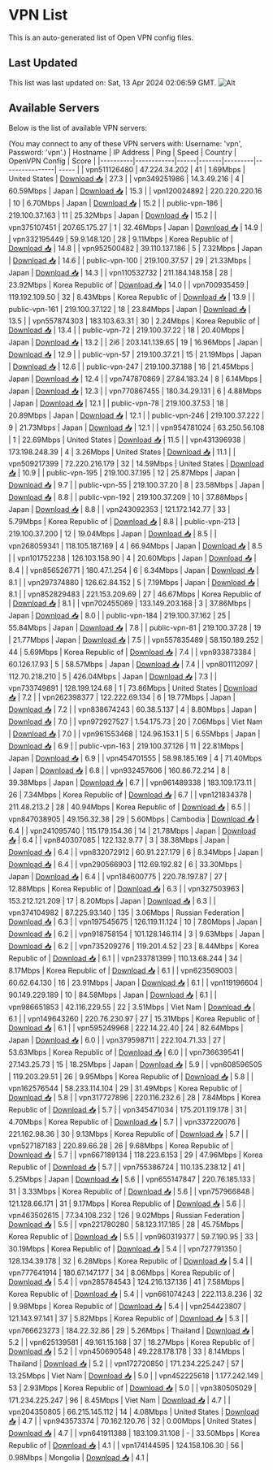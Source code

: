 # VPN List

This is an auto-generated list of Open VPN config files.

## Last Updated

This list was last updated on: Sat, 13 Apr 2024 02:06:59 GMT.
![Alt](https://repobeats.axiom.co/api/embed/186b98318ef1479477931607c1ad7d823f12451f.svg "Repobeats analytics image")

## Available Servers

Below is the list of available VPN servers:

(You may connect to any of these VPN servers with: Username: 'vpn', Password: 'vpn'.)
| Hostname | IP Address | Ping | Speed | Country | OpenVPN Config | Score |
|----------|------------|------|-------|---------|----------------| ----- |
| vpn511126480 | 47.224.34.202 | 41 | 1.69Mbps | United States | [Download 📥](./configs/server_0_US.ovpn) | 27.3 |
| vpn349251986 | 14.3.49.216 | 4 | 60.59Mbps | Japan | [Download 📥](./configs/server_1_JP.ovpn) | 15.3 |
| vpn120024892 | 220.220.220.16 | 10 | 6.70Mbps | Japan | [Download 📥](./configs/server_2_JP.ovpn) | 15.2 |
| public-vpn-186 | 219.100.37.163 | 11 | 25.32Mbps | Japan | [Download 📥](./configs/server_3_JP.ovpn) | 15.2 |
| vpn375107451 | 207.65.175.27 | 1 | 32.46Mbps | Japan | [Download 📥](./configs/server_4_JP.ovpn) | 14.9 |
| vpn332195449 | 59.9.148.120 | 28 | 9.11Mbps | Korea Republic of | [Download 📥](./configs/server_5_KR.ovpn) | 14.8 |
| vpn952500482 | 39.110.137.186 | 5 | 7.32Mbps | Japan | [Download 📥](./configs/server_6_JP.ovpn) | 14.6 |
| public-vpn-100 | 219.100.37.57 | 29 | 21.33Mbps | Japan | [Download 📥](./configs/server_7_JP.ovpn) | 14.3 |
| vpn110532732 | 211.184.148.158 | 28 | 23.92Mbps | Korea Republic of | [Download 📥](./configs/server_8_KR.ovpn) | 14.0 |
| vpn700935459 | 119.192.109.50 | 32 | 8.43Mbps | Korea Republic of | [Download 📥](./configs/server_9_KR.ovpn) | 13.9 |
| public-vpn-161 | 219.100.37.122 | 18 | 23.84Mbps | Japan | [Download 📥](./configs/server_10_JP.ovpn) | 13.5 |
| vpn557874303 | 183.103.63.31 | 30 | 2.24Mbps | Korea Republic of | [Download 📥](./configs/server_11_KR.ovpn) | 13.4 |
| public-vpn-72 | 219.100.37.22 | 18 | 20.40Mbps | Japan | [Download 📥](./configs/server_12_JP.ovpn) | 13.2 |
| 2i6 | 203.141.139.65 | 19 | 16.96Mbps | Japan | [Download 📥](./configs/server_13_JP.ovpn) | 12.9 |
| public-vpn-57 | 219.100.37.21 | 15 | 21.19Mbps | Japan | [Download 📥](./configs/server_14_JP.ovpn) | 12.6 |
| public-vpn-247 | 219.100.37.188 | 16 | 21.45Mbps | Japan | [Download 📥](./configs/server_15_JP.ovpn) | 12.4 |
| vpn747870869 | 27.84.183.24 | 8 | 6.14Mbps | Japan | [Download 📥](./configs/server_16_JP.ovpn) | 12.3 |
| vpn770867455 | 180.34.29.131 | 6 | 4.88Mbps | Japan | [Download 📥](./configs/server_17_JP.ovpn) | 12.1 |
| public-vpn-78 | 219.100.37.53 | 18 | 20.89Mbps | Japan | [Download 📥](./configs/server_18_JP.ovpn) | 12.1 |
| public-vpn-246 | 219.100.37.222 | 9 | 21.73Mbps | Japan | [Download 📥](./configs/server_19_JP.ovpn) | 12.1 |
| vpn954781024 | 63.250.56.108 | 1 | 22.69Mbps | United States | [Download 📥](./configs/server_20_US.ovpn) | 11.5 |
| vpn431396938 | 173.198.248.39 | 4 | 3.26Mbps | United States | [Download 📥](./configs/server_21_US.ovpn) | 11.1 |
| vpn509217399 | 72.220.216.179 | 32 | 14.59Mbps | United States | [Download 📥](./configs/server_22_US.ovpn) | 10.9 |
| public-vpn-195 | 219.100.37.195 | 12 | 25.87Mbps | Japan | [Download 📥](./configs/server_23_JP.ovpn) | 9.7 |
| public-vpn-55 | 219.100.37.20 | 8 | 23.58Mbps | Japan | [Download 📥](./configs/server_24_JP.ovpn) | 8.8 |
| public-vpn-192 | 219.100.37.209 | 10 | 37.88Mbps | Japan | [Download 📥](./configs/server_25_JP.ovpn) | 8.8 |
| vpn243092353 | 121.172.142.77 | 33 | 5.79Mbps | Korea Republic of | [Download 📥](./configs/server_26_KR.ovpn) | 8.8 |
| public-vpn-213 | 219.100.37.200 | 12 | 19.04Mbps | Japan | [Download 📥](./configs/server_27_JP.ovpn) | 8.5 |
| vpn268059341 | 118.105.187.169 | 4 | 66.94Mbps | Japan | [Download 📥](./configs/server_28_JP.ovpn) | 8.5 |
| vpn101752238 | 126.103.158.90 | 4 | 20.60Mbps | Japan | [Download 📥](./configs/server_29_JP.ovpn) | 8.4 |
| vpn856526771 | 180.47.1.254 | 6 | 6.34Mbps | Japan | [Download 📥](./configs/server_30_JP.ovpn) | 8.1 |
| vpn297374880 | 126.62.84.152 | 5 | 7.19Mbps | Japan | [Download 📥](./configs/server_31_JP.ovpn) | 8.1 |
| vpn852829483 | 221.153.209.69 | 27 | 46.67Mbps | Korea Republic of | [Download 📥](./configs/server_32_KR.ovpn) | 8.1 |
| vpn702455069 | 133.149.203.168 | 3 | 37.86Mbps | Japan | [Download 📥](./configs/server_33_JP.ovpn) | 8.0 |
| public-vpn-184 | 219.100.37.162 | 25 | 55.84Mbps | Japan | [Download 📥](./configs/server_34_JP.ovpn) | 7.8 |
| public-vpn-81 | 219.100.37.28 | 19 | 21.77Mbps | Japan | [Download 📥](./configs/server_35_JP.ovpn) | 7.5 |
| vpn557835489 | 58.150.189.252 | 44 | 5.69Mbps | Korea Republic of | [Download 📥](./configs/server_36_KR.ovpn) | 7.4 |
| vpn933873384 | 60.126.17.93 | 5 | 58.57Mbps | Japan | [Download 📥](./configs/server_37_JP.ovpn) | 7.4 |
| vpn801112097 | 112.70.218.210 | 5 | 426.04Mbps | Japan | [Download 📥](./configs/server_38_JP.ovpn) | 7.3 |
| vpn733749891 | 128.199.124.68 | 1 | 73.86Mbps | United States | [Download 📥](./configs/server_39_US.ovpn) | 7.2 |
| vpn262398377 | 122.222.69.134 | 6 | 19.77Mbps | Japan | [Download 📥](./configs/server_40_JP.ovpn) | 7.2 |
| vpn838674243 | 60.38.5.137 | 4 | 8.80Mbps | Japan | [Download 📥](./configs/server_41_JP.ovpn) | 7.0 |
| vpn972927527 | 1.54.175.73 | 20 | 7.06Mbps | Viet Nam | [Download 📥](./configs/server_42_VN.ovpn) | 7.0 |
| vpn961553468 | 124.96.153.1 | 5 | 6.55Mbps | Japan | [Download 📥](./configs/server_43_JP.ovpn) | 6.9 |
| public-vpn-163 | 219.100.37.126 | 11 | 22.81Mbps | Japan | [Download 📥](./configs/server_44_JP.ovpn) | 6.9 |
| vpn454701555 | 58.98.185.169 | 4 | 71.40Mbps | Japan | [Download 📥](./configs/server_45_JP.ovpn) | 6.8 |
| vpn932457606 | 160.86.72.214 | 8 | 39.38Mbps | Japan | [Download 📥](./configs/server_46_JP.ovpn) | 6.7 |
| vpn961489338 | 183.109.173.11 | 26 | 7.34Mbps | Korea Republic of | [Download 📥](./configs/server_47_KR.ovpn) | 6.7 |
| vpn121834378 | 211.48.213.2 | 28 | 40.94Mbps | Korea Republic of | [Download 📥](./configs/server_48_KR.ovpn) | 6.5 |
| vpn847038905 | 49.156.32.38 | 29 | 5.60Mbps | Cambodia | [Download 📥](./configs/server_49_KH.ovpn) | 6.4 |
| vpn241095740 | 115.179.154.36 | 14 | 21.78Mbps | Japan | [Download 📥](./configs/server_50_JP.ovpn) | 6.4 |
| vpn840307085 | 122.132.9.77 | 3 | 38.38Mbps | Japan | [Download 📥](./configs/server_51_JP.ovpn) | 6.4 |
| vpn832072912 | 60.91.227.179 | 6 | 8.34Mbps | Japan | [Download 📥](./configs/server_52_JP.ovpn) | 6.4 |
| vpn290566903 | 112.69.192.82 | 6 | 33.30Mbps | Japan | [Download 📥](./configs/server_53_JP.ovpn) | 6.4 |
| vpn184600775 | 220.78.197.87 | 27 | 12.88Mbps | Korea Republic of | [Download 📥](./configs/server_54_KR.ovpn) | 6.3 |
| vpn327503963 | 153.212.121.209 | 17 | 8.20Mbps | Japan | [Download 📥](./configs/server_55_JP.ovpn) | 6.3 |
| vpn374104982 | 87.225.93.140 | 135 | 3.06Mbps | Russian Federation | [Download 📥](./configs/server_56_RU.ovpn) | 6.3 |
| vpn197545675 | 126.119.11.124 | 10 | 7.80Mbps | Japan | [Download 📥](./configs/server_57_JP.ovpn) | 6.2 |
| vpn918758154 | 101.128.146.114 | 3 | 9.63Mbps | Japan | [Download 📥](./configs/server_58_JP.ovpn) | 6.2 |
| vpn735209276 | 119.201.4.52 | 23 | 8.44Mbps | Korea Republic of | [Download 📥](./configs/server_59_KR.ovpn) | 6.1 |
| vpn233781399 | 110.13.68.244 | 34 | 8.17Mbps | Korea Republic of | [Download 📥](./configs/server_60_KR.ovpn) | 6.1 |
| vpn623569003 | 60.62.64.130 | 16 | 23.91Mbps | Japan | [Download 📥](./configs/server_61_JP.ovpn) | 6.1 |
| vpn119196604 | 90.149.229.189 | 10 | 84.58Mbps | Japan | [Download 📥](./configs/server_62_JP.ovpn) | 6.1 |
| vpn986651853 | 42.116.229.55 | 22 | 3.51Mbps | Viet Nam | [Download 📥](./configs/server_63_VN.ovpn) | 6.1 |
| vpn149643260 | 220.76.230.97 | 27 | 15.31Mbps | Korea Republic of | [Download 📥](./configs/server_64_KR.ovpn) | 6.1 |
| vpn595249968 | 222.14.22.40 | 24 | 82.64Mbps | Japan | [Download 📥](./configs/server_65_JP.ovpn) | 6.0 |
| vpn379598711 | 222.104.71.33 | 27 | 53.63Mbps | Korea Republic of | [Download 📥](./configs/server_66_KR.ovpn) | 6.0 |
| vpn736639541 | 27.143.25.73 | 15 | 18.25Mbps | Japan | [Download 📥](./configs/server_67_JP.ovpn) | 5.9 |
| vpn608596505 | 119.203.29.51 | 26 | 9.95Mbps | Korea Republic of | [Download 📥](./configs/server_68_KR.ovpn) | 5.8 |
| vpn162576544 | 58.233.114.104 | 29 | 31.49Mbps | Korea Republic of | [Download 📥](./configs/server_69_KR.ovpn) | 5.8 |
| vpn317727896 | 220.116.232.6 | 28 | 7.84Mbps | Korea Republic of | [Download 📥](./configs/server_70_KR.ovpn) | 5.7 |
| vpn345471034 | 175.201.119.178 | 31 | 4.70Mbps | Korea Republic of | [Download 📥](./configs/server_71_KR.ovpn) | 5.7 |
| vpn337220076 | 221.162.98.36 | 30 | 9.13Mbps | Korea Republic of | [Download 📥](./configs/server_72_KR.ovpn) | 5.7 |
| vpn527187183 | 220.89.66.28 | 26 | 9.68Mbps | Korea Republic of | [Download 📥](./configs/server_73_KR.ovpn) | 5.7 |
| vpn667189134 | 118.223.6.153 | 29 | 47.96Mbps | Korea Republic of | [Download 📥](./configs/server_74_KR.ovpn) | 5.7 |
| vpn755386724 | 110.135.238.12 | 41 | 5.25Mbps | Japan | [Download 📥](./configs/server_75_JP.ovpn) | 5.6 |
| vpn655147847 | 220.76.185.133 | 31 | 3.33Mbps | Korea Republic of | [Download 📥](./configs/server_76_KR.ovpn) | 5.6 |
| vpn757966848 | 121.128.66.171 | 31 | 9.17Mbps | Korea Republic of | [Download 📥](./configs/server_77_KR.ovpn) | 5.6 |
| vpn463502615 | 77.34.108.232 | 126 | 9.02Mbps | Russian Federation | [Download 📥](./configs/server_78_RU.ovpn) | 5.5 |
| vpn221780280 | 58.123.117.185 | 28 | 45.75Mbps | Korea Republic of | [Download 📥](./configs/server_79_KR.ovpn) | 5.5 |
| vpn960319377 | 59.7.190.95 | 33 | 30.19Mbps | Korea Republic of | [Download 📥](./configs/server_80_KR.ovpn) | 5.4 |
| vpn727791350 | 128.134.39.178 | 32 | 6.28Mbps | Korea Republic of | [Download 📥](./configs/server_81_KR.ovpn) | 5.4 |
| vpn777641914 | 180.67.147.177 | 34 | 8.06Mbps | Korea Republic of | [Download 📥](./configs/server_82_KR.ovpn) | 5.4 |
| vpn285784543 | 124.216.137.136 | 41 | 7.58Mbps | Korea Republic of | [Download 📥](./configs/server_83_KR.ovpn) | 5.4 |
| vpn661074243 | 222.113.8.236 | 32 | 9.98Mbps | Korea Republic of | [Download 📥](./configs/server_84_KR.ovpn) | 5.4 |
| vpn254423807 | 121.143.97.141 | 37 | 5.82Mbps | Korea Republic of | [Download 📥](./configs/server_85_KR.ovpn) | 5.3 |
| vpn766623273 | 184.22.32.86 | 29 | 5.26Mbps | Thailand | [Download 📥](./configs/server_86_TH.ovpn) | 5.2 |
| vpn625139581 | 49.161.15.168 | 37 | 18.27Mbps | Korea Republic of | [Download 📥](./configs/server_87_KR.ovpn) | 5.2 |
| vpn450690548 | 49.228.178.178 | 33 | 8.14Mbps | Thailand | [Download 📥](./configs/server_88_TH.ovpn) | 5.2 |
| vpn172720850 | 171.234.225.247 | 57 | 13.25Mbps | Viet Nam | [Download 📥](./configs/server_89_VN.ovpn) | 5.0 |
| vpn452225618 | 1.177.242.149 | 53 | 2.93Mbps | Korea Republic of | [Download 📥](./configs/server_90_KR.ovpn) | 5.0 |
| vpn380505029 | 171.234.225.247 | 96 | 8.45Mbps | Viet Nam | [Download 📥](./configs/server_91_VN.ovpn) | 4.7 |
| vpn204350805 | 66.215.145.112 | 14 | 4.08Mbps | United States | [Download 📥](./configs/server_92_US.ovpn) | 4.7 |
| vpn943573374 | 70.162.120.76 | 32 | 0.00Mbps | United States | [Download 📥](./configs/server_93_US.ovpn) | 4.7 |
| vpn641911388 | 183.109.31.108 | - | 33.50Mbps | Korea Republic of | [Download 📥](./configs/server_94_KR.ovpn) | 4.1 |
| vpn174144595 | 124.158.106.30 | 56 | 0.98Mbps | Mongolia | [Download 📥](./configs/server_95_MN.ovpn) | 4.1 |
